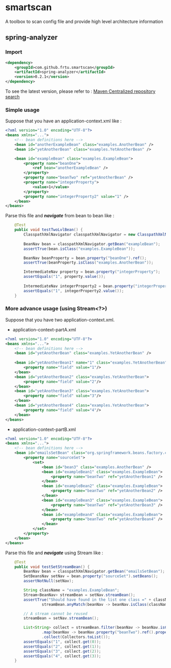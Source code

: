 # smartscan
A toolbox to scan config file and provide high level architecture information

## spring-analyzer

### Import

```XML
<dependency>
    <groupId>com.github.frtu.smartscan</groupId>
    <artifactId>spring-analyzer</artifactId>
    <version>0.2.1</version>
</dependency>
```
To see the latest version, please refer to : 
[Maven Centralized repository search](
http://search.maven.org/#search%7Cgav%7C1%7Cg%3A%22com.github.frtu.smartscan%22%20AND%20a%3A%22spring-analyzer%22)

### Simple usage

Suppose that you have an application-context.xml like :

```XML
<?xml version="1.0" encoding="UTF-8"?>
<beans xmlns="..."> 
	<!-- bean definitions here -->
	<bean id="anotherExampleBean" class="examples.AnotherBean" />
	<bean id="yetAnotherBean" class="examples.YetAnotherBean" />

	<bean id="exampleBean" class="examples.ExampleBean">
		<property name="beanOne">
			<ref bean="anotherExampleBean" />
		</property>
		<property name="beanTwo" ref="yetAnotherBean" />
		<property name="integerProperty">
			<value>1</value>
		</property>
		<property name="integerProperty2" value="1" />
	</bean>
</beans>
```

Parse this file and **_navigate_** from bean to bean like :

```Java
	@Test
	public void testTwoLvlBean() {
		ClasspathXmlNavigator classpathXmlNavigator = new ClasspathXmlNavigator("**/application-context.xml");
		
		BeanNav bean = classpathXmlNavigator.getBean("exampleBean");
		assertTrue(bean.isClass("examples.ExampleBean"));

		BeanNav beanProperty = bean.property("beanOne").ref();
		assertTrue(beanProperty.isClass("examples.AnotherBean"));

		IntermediateNav property = bean.property("integerProperty");
		assertEquals("1", property.value());
		
		IntermediateNav integerProperty2 = bean.property("integerProperty2");
		assertEquals("1", integerProperty2.value());
	}		        
```


### More advance usage (using Stream<?>)

Suppose that you have two application-context.xml.

- application-context-partA.xml

```XML
<?xml version="1.0" encoding="UTF-8"?>
<beans xmlns="..."> 
	<!-- bean definitions here -->
	<bean id="yetAnotherBean" class="examples.YetAnotherBean" />
	
	<bean id="yetAnotherBean1" name="1" class="examples.YetAnotherBean">
		<property name="field" value="1"/>
	</bean>
	<bean id="yetAnotherBean2" class="examples.YetAnotherBean">
		<property name="field" value="2"/>
	</bean>
	<bean id="yetAnotherBean3" class="examples.YetAnotherBean">
		<property name="field" value="3"/>
	</bean>
	<bean id="yetAnotherBean4" class="examples.YetAnotherBean">
		<property name="field" value="4"/>
	</bean>
</beans>
```

- application-context-partB.xml

```XML
<?xml version="1.0" encoding="UTF-8"?>
<beans xmlns="..."> 
	<!-- bean definitions here -->
	<bean id="emailsSetBean" class="org.springframework.beans.factory.config.SetFactoryBean">
		<property name="sourceSet">
			<set>
				<bean id="bean3" class="examples.AnotherBean" />
				<bean id="exampleBean1" class="examples.ExampleBean">
					<property name="beanTwo" ref="yetAnotherBean1" />
				</bean>
				<bean id="exampleBean2" class="examples.ExampleBean">
					<property name="beanTwo" ref="yetAnotherBean2" />
				</bean>
				<bean id="exampleBean3" class="examples.ExampleBean">
					<property name="beanTwo" ref="yetAnotherBean3" />
				</bean>
				<bean id="exampleBean4" class="examples.ExampleBean">
					<property name="beanTwo" ref="yetAnotherBean4" />
				</bean>
			</set>
		</property>
	</bean>
</beans>
```

Parse this file and **_navigate_** using Stream like :

```Java
	@Test
	public void testSetStreamBean() {
		BeanNav bean = classpathXmlNavigator.getBean("emailsSetBean");
		SetBeansNav setNav = bean.property("sourceSet").setBeans();
		assertNotNull(setNav);

		String className = "examples.ExampleBean";
		Stream<BeanNav> streamBean = setNav.streamBean();
		assertTrue("Should have found in the list one class =" + className,
		        streamBean.anyMatch(beanNav -> beanNav.isClass(className)));

		// A stream cannot be reused
		streamBean = setNav.streamBean();

		List<String> collect = streamBean.filter(beanNav -> beanNav.isClass(className))
		        .map(beanNav -> beanNav.property("beanTwo").ref().property("field").value())
		        .collect(Collectors.toList());
		assertEquals("1", collect.get(0));
		assertEquals("2", collect.get(1));
		assertEquals("3", collect.get(2));
		assertEquals("4", collect.get(3));
	}
	        
```
